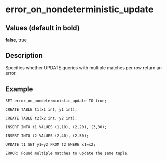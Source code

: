 # error\_on\_nondeterministic\_update<a name="r_error_on_nondeterministic_update"></a>

## Values \(default in bold\)<a name="r_error_on_nondeterministic_update-values"></a>

**false**, true

## Description<a name="description"></a>

Specifies whether UPDATE queries with multiple matches per row return an error\.

## Example<a name="example"></a>

```
SET error_on_nondeterministic_update TO true;
            
CREATE TABLE t1(x1 int, y1 int);

CREATE TABLE t2(x2 int, y2 int);

INSERT INTO t1 VALUES (1,10), (2,20), (3,30);

INSERT INTO t2 VALUES (2,40), (2,50);

UPDATE t1 SET y1=y2 FROM t2 WHERE x1=x2; 

ERROR: Found multiple matches to update the same tuple.
```